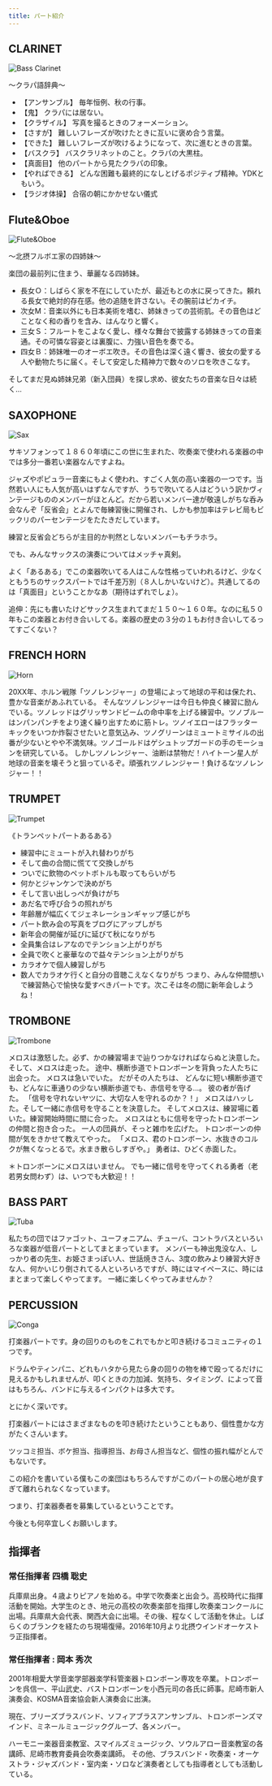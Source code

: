 ```yaml
---
title: パート紹介
---
```


## CLARINET

![Bass Clarinet](../images/bcl.jpg)

〜クラパ語辞典〜
- 【アンサンブル】	毎年恒例、秋の行事。
- 【鬼】	クラパには居ない。
- 【クラザイル】	写真を撮るときのフォーメーション。
- 【さすが】	難しいフレーズが吹けたときに互いに褒め合う言葉。
- 【できた】	難しいフレーズが吹けるようになって、次に進むときの言葉。
- 【バスクラ】	バスクラリネットのこと。クラパの大黒柱。
- 【真面目】	他のパートから見たクラパの印象。
- 【やればできる】	どんな困難も最終的になしとげるポジティブ精神。YDKともいう。
- 【ラジオ体操】	合宿の朝にかかせない儀式

## Flute&Oboe

![Flute&Oboe](../images/flob_s.jpg)

～北摂フルボエ家の四姉妹～

楽団の最前列に住まう、華麗なる四姉妹。
- 長女Ｏ：しばらく家を不在にしていたが、最近もとの水に戻ってきた。頼れる長女で絶対的存在感。他の追随を許さない。その腕前はピカイチ。
- 次女M：音楽以外にも日本美術を嗜む、姉妹きっての芸術肌。その音色はどことなく和の香りを含み、はんなりと響く。
- 三女Ｓ：フルートをこよなく愛し、様々な舞台で披露する姉妹きっての音楽通。その可憐な容姿とは裏腹に、力強い音色を奏でる。
- 四女Ｂ：姉妹唯一のオーボエ吹き。その音色は深く遠く響き、彼女の愛する人や動物たちに届く。そして安定した精神力で数々のソロを吹きこなす。

そしてまだ見ぬ姉妹兄弟（新入団員）を探し求め、彼女たちの音楽な日々は続く…

## SAXOPHONE

![Sax](../images/sax2.jpg)

サキソフォンって１８６０年頃にこの世に生まれた、吹奏楽で使われる楽器の中では多分一番若い楽器なんですよね。

ジャズやポピュラー音楽にもよく使われ、すごく人気の高い楽器の一つです。当然若い人にも人気が高いはずなんですが、うちで吹いてる人はどういう訳かヴィンテージもののメンバーがほとんど。だから若いメンバー達が敬遠しがちな呑み会なんぞ「反省会」とよんで毎練習後に開催され、しかも参加率はテレビ局もビックリのパーセンテージをたたきだしています。

練習と反省会どちらが主目的か判然としないメンバーもチラホラ。

でも、みんなサックスの演奏についてはメッチャ真剣。

よく「あるある」でこの楽器吹いてる人はこんな性格っていわれるけど、少なくともうちのサックスパートでは千差万別（８人しかいないけど）。共通してるのは「真面目」ということかなあ（期待はずれでしょ）。

追伸：先にも書いたけどサックス生まれてまだ１５０～１６０年。なのに私５０年もこの楽器とお付き合いしてる。楽器の歴史の３分の１もお付き合いしてるってすごくない？

## FRENCH HORN

![Horn](../images/horn2.jpg)

20XX年、ホルン戦隊「ツノレンジャー」の登場によって地球の平和は保たれ、豊かな音楽があふれている。
そんなツノレンジャーは今日も仲良く練習に励んでいる。ツノレッドはグリッサンドビームの命中率を上げる練習中。ツノブルーはンパンパンチをより速く繰り出すために筋トレ。ツノイエローはフラッターキックをいつか炸裂させたいと意気込み、ツノグリーンはミュートミサイルの出番が少ないとやや不満気味。ツノゴールドはゲシュトップガードの手のモーションを研究している。
しかしツノレンジャー、油断は禁物だ！ハイトーン星人が地球の音楽を壊そうと狙っているぞ。頑張れツノレンジャー！負けるなツノレンジャー！！


## TRUMPET

![Trumpet](../images/tr.jpg)

《トランペットパートあるある》
- 練習中にミュートが入れ替わりがち
- そして曲の合間に慌てて交換しがち
- ついでに飲物のペットボトルも取ってもらいがち
- 何かとジャンケンで決めがち
- そして言い出しっぺが負けがち
- あだ名で呼び合うの照れがち
- 年齢層が幅広くてジェネレーションギャップ感じがち
- パート飲み会の写真をブログにアップしがち
- 新年会の開催が延びに延びて秋になりがち
- 全員集合はレアなのでテンション上がりがち
- 全員で吹くと豪華なので益々テンション上がりがち
- カラオケで個人練習しがち
- 数人でカラオケ行くと自分の音聴こえなくなりがち
つまり、みんな仲間想いで練習熱心で愉快な愛すべきパートです。次こそは冬の間に新年会しようね！

## TROMBONE

![Trombone](../images/tb.jpg)

メロスは激怒した。必ず、かの練習場まで辿りつかなければならぬと決意した。
そして、メロスは走った。
途中、横断歩道でトロンボーンを背負った人たちに出会った。
メロスは急いでいた。
だがその人たちは、
どんなに短い横断歩道でも、どんなに車通りの少ない横断歩道でも、赤信号を守る…。
彼の者が告げた。
「信号を守れないヤツに、大切な人を守れるのか？！」
メロスはハッした。そして一緒に赤信号を守ることを決意した。
そしてメロスは、練習場に着いた。練習開始時間に間に合った。
メロスはともに信号を守ったトロンボーンの仲間と抱き合った。
一人の団員が、そっと雑巾を広げた。
トロンボーンの仲間が気をきかせて教えてやった。
「メロス、君のトロンボーン、水抜きのコルクが無くなっとるで。水まき散らしすぎや。」
勇者は、ひどく赤面した。

＊トロンボーンにメロスはいません。
でも一緒に信号を守ってくれる勇者（老若男女問わず）は、いつでも大歓迎！！


## BASS PART

![Tuba](../images/tu.jpg)

私たちの団ではファゴット、ユーフォニアム、チューバ、コントラバスといろいろな楽器が低音パートとしてまとまっています。
メンバーも神出鬼没な人、しっかり者の先生、お姫さまっぽい人、世話焼きさん、3度の飲みより練習大好きな人、何かいじり倒されてる人といろいろですが、時にはマイペースに、時にはまとまって楽しくやってます。
一緒に楽しくやってみませんか？


## PERCUSSION

![Conga](../images/_con.jpg)


打楽器パートです。身の回りのものをこれでもかと叩き続けるコミュニティの１つです。



ドラムやティンパニ、どれもハタから見たら身の回りの物を棒で殴ってるだけに見えるかもしれませんが、叩くときの力加減、気持ち、タイミング、によって音はもちろん、バンドに与えるインパクトは多大です。

とにかく深いです。



打楽器パートにはさまざまなものを叩き続けたということもあり、個性豊かな方がたくさんいます。

ツッコミ担当、ボケ担当、指導担当、お母さん担当など、個性の振れ幅がとんでもないです。

この紹介を書いている僕もこの楽団はもちろんですがこのパートの居心地が良すぎて離れられなくなっています。

つまり、打楽器奏者を募集しているということです。



今後とも何卒宜しくお願いします。


## 指揮者

### 常任指揮者 四橋 聡史

兵庫県出身。４歳よりピアノを始める。中学で吹奏楽と出会う。高校時代に指揮活動を開始。大学生のとき、地元の高校の吹奏楽部を指揮し吹奏楽コンクールに出場。兵庫県大会代表、関西大会に出場。その後、程なくして活動を休止。しばらくのブランクを経たのち現場復帰。2016年10月より北摂ウインドオーケストラ正指揮者。

### 常任指揮者 : 岡本 秀次

2001年相愛大学音楽学部器楽学科管楽器トロンボーン専攻を卒業。トロンボーンを呉信一、平山武史、バストロンボーンを小西元司の各氏に師事。尼崎市新人演奏会、KOSMA音楽協会新人演奏会に出演。

現在、ブリーズブラスバンド、ソフィアブラスアンサンブル、トロンボーンズマインド、ミネールミュージックグループ、各メンバー。

ハーモニー楽器音楽教室、スマイルズミュージック、ソウルアロー音楽教室の各講師、尼崎市教育委員会吹奏楽講師。
その他、ブラスバンド・吹奏楽・オーケストラ・ジャズバンド・室内楽・ソロなど演奏者としても指導者としても活動している。


